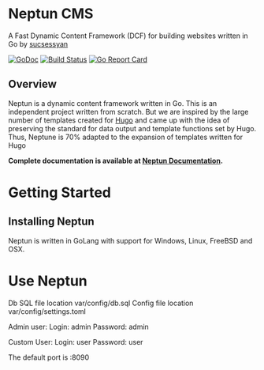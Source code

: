 # Neptun CMS
A Fast Dynamic Content Framework (DCF) for building websites written in Go by [sucsessyan](https://github.com/sucsessyan)

[![GoDoc](https://godoc.org/github.com/goneptun/neptun?status.svg)](https://godoc.org/github.com/goneptun/neptun)
[![Build Status](https://travis-ci.com/goneptun/neptun.png)](https://travis-ci.com/goneptun/neptun)
[![Go Report Card](https://goreportcard.com/badge/github.com/goneptun/neptun)](https://goreportcard.com/report/github.com/goneptun/neptun)

## Overview

Neptun is a  dynamic content framework written in Go.
This is an independent project written from scratch. But we are inspired by the large number of templates created for [Hugo](https://github.com/gohugoio/hugo/) and came up with the idea of preserving the standard for data output and template functions set by Hugo. Thus, Neptune is 70% adapted to the expansion of templates written for Hugo

**Complete documentation is available at [Neptun Documentation](https://goneptune.space/docs).**


# Getting Started

## Installing Neptun

Neptun is written in GoLang with support for Windows, Linux, FreeBSD and OSX.

# Use Neptun

Db SQL file location var/config/db.sql
Config file location var/config/settings.toml

Admin user:
Login: admin
Password: admin

Custom User:
Login: user
Password: user

The default port is :8090
